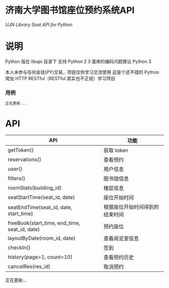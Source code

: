 # 济南大学图书馆座位预约系统API
_UJN Library Seat API for Python_
# 说明
Python 版在 libapi 目录下
支持 Python 2 3 蛋疼的编码问题建议 Python 3

本人未参与任何金钱(PY)交易，项目仅供学习交流使用
这是个还不错的 Python 爬虫 HTTP RESTful（RESTful 其实也不正规）学习项目

### 用例
``` Python
正在更新...
```

# API
| API                                           | 功能                           |
|-----------------------------------------------|--------------------------------|
| getToken()                                    | 获取 token                     |
| reservations()                                | 查看预约                       |
| user()                                        | 用户信息                       |
| filters()                                     | 图书馆信息                     |
| roomStats(building_id)                        | 楼层信息                       |
| seatStartTime(seat_id, date)                  | 座位开始时间                   |
| seatEndTime(seat_id, date, start_time)        | 根据座位开始时间得到的结束时间 |
| freeBook(start_time, end_time, seat_id, date) | 预约座位                       |
| layoutByDate(room_id, date)                   | 查看阅览室信息                 |
| checkIn()                                     | 签到                           |
| history(page=1, count=10)                     | 查看预约历史                   |
| cancelRes(res_id)                             | 取消预约                       |
正在更新...
